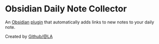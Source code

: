 # Obsidian Daily Note Collector

An [Obsidian](https://obsidian.md) [plugin](https://obsidian.md/plugins) that automatically adds links to new notes to your daily note.

Created by [Github/@LA](https://github.com/LA)
